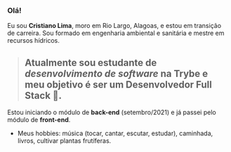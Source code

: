 ### Olá!

Eu sou **Cristiano Lima**, moro em Rio Largo, Alagoas, e estou em transição de carreira.
Sou formado em engenharia ambiental e sanitária e mestre em recursos hídricos.

> ## Atualmente sou estudante de *desenvolvimento de software* na **Trybe** e meu objetivo é ser um **Desenvolvedor Full Stack** :rocket:.

Estou iniciando o módulo de **back-end** (setembro/2021) e já passei pelo módulo de **front-end**.

* Meus hobbies: música (tocar, cantar, escutar, estudar), caminhada, livros, cultivar plantas frutíferas.





